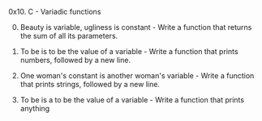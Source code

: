 0x10. C - Variadic functions

0. Beauty is variable, ugliness is constant - Write a function that returns the sum of all its parameters.

1. To be is to be the value of a variable - Write a function that prints numbers, followed by a new line.

2. One woman's constant is another woman's variable - Write a function that prints strings, followed by a new line.

3. To be is a to be the value of a variable - Write a function that prints anything
